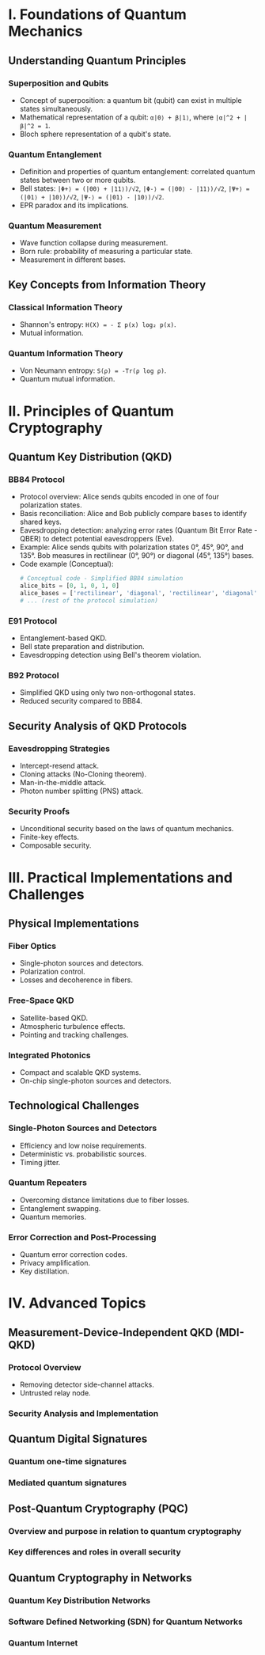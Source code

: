 # I. Foundations of Quantum Mechanics

## Understanding Quantum Principles

### Superposition and Qubits
*   Concept of superposition: a quantum bit (qubit) can exist in multiple states simultaneously.
*   Mathematical representation of a qubit: `α|0⟩ + β|1⟩`, where `|α|^2 + |β|^2 = 1`.
*   Bloch sphere representation of a qubit's state.

### Quantum Entanglement
*   Definition and properties of quantum entanglement: correlated quantum states between two or more qubits.
*   Bell states: `|Φ+⟩ = (|00⟩ + |11⟩)/√2`, `|Φ-⟩ = (|00⟩ - |11⟩)/√2`, `|Ψ+⟩ = (|01⟩ + |10⟩)/√2`, `|Ψ-⟩ = (|01⟩ - |10⟩)/√2`.
*   EPR paradox and its implications.

### Quantum Measurement
*   Wave function collapse during measurement.
*   Born rule: probability of measuring a particular state.
*   Measurement in different bases.

## Key Concepts from Information Theory

### Classical Information Theory
*   Shannon's entropy: `H(X) = - Σ p(x) log₂ p(x)`.
*   Mutual information.

### Quantum Information Theory
*   Von Neumann entropy: `S(ρ) = -Tr(ρ log ρ)`.
*   Quantum mutual information.

# II. Principles of Quantum Cryptography

## Quantum Key Distribution (QKD)

### BB84 Protocol
*   Protocol overview: Alice sends qubits encoded in one of four polarization states.
*   Basis reconciliation: Alice and Bob publicly compare bases to identify shared keys.
*   Eavesdropping detection: analyzing error rates (Quantum Bit Error Rate - QBER) to detect potential eavesdroppers (Eve).
*   Example: Alice sends qubits with polarization states 0°, 45°, 90°, and 135°. Bob measures in rectilinear (0°, 90°) or diagonal (45°, 135°) bases.
*   Code example (Conceptual):
    ```python
    # Conceptual code - Simplified BB84 simulation
    alice_bits = [0, 1, 0, 1, 0]
    alice_bases = ['rectilinear', 'diagonal', 'rectilinear', 'diagonal', 'rectilinear']
    # ... (rest of the protocol simulation)
    ```

### E91 Protocol
*   Entanglement-based QKD.
*   Bell state preparation and distribution.
*   Eavesdropping detection using Bell's theorem violation.

### B92 Protocol
*   Simplified QKD using only two non-orthogonal states.
*   Reduced security compared to BB84.

## Security Analysis of QKD Protocols

### Eavesdropping Strategies
*   Intercept-resend attack.
*   Cloning attacks (No-Cloning theorem).
*   Man-in-the-middle attack.
*   Photon number splitting (PNS) attack.

### Security Proofs
*   Unconditional security based on the laws of quantum mechanics.
*   Finite-key effects.
*   Composable security.

# III. Practical Implementations and Challenges

## Physical Implementations

### Fiber Optics
*   Single-photon sources and detectors.
*   Polarization control.
*   Losses and decoherence in fibers.

### Free-Space QKD
*   Satellite-based QKD.
*   Atmospheric turbulence effects.
*   Pointing and tracking challenges.

### Integrated Photonics
*   Compact and scalable QKD systems.
*   On-chip single-photon sources and detectors.

## Technological Challenges

### Single-Photon Sources and Detectors
*   Efficiency and low noise requirements.
*   Deterministic vs. probabilistic sources.
*   Timing jitter.

### Quantum Repeaters
*   Overcoming distance limitations due to fiber losses.
*   Entanglement swapping.
*   Quantum memories.

### Error Correction and Post-Processing
*   Quantum error correction codes.
*   Privacy amplification.
*   Key distillation.

# IV. Advanced Topics

## Measurement-Device-Independent QKD (MDI-QKD)

### Protocol Overview
*   Removing detector side-channel attacks.
*   Untrusted relay node.

### Security Analysis and Implementation

## Quantum Digital Signatures

### Quantum one-time signatures
### Mediated quantum signatures

## Post-Quantum Cryptography (PQC)

### Overview and purpose in relation to quantum cryptography
### Key differences and roles in overall security

## Quantum Cryptography in Networks

### Quantum Key Distribution Networks
### Software Defined Networking (SDN) for Quantum Networks
### Quantum Internet
